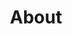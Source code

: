 ---
title: "About"
layout: "about"
draft: false

# who_we_are
who_we_are:
  enable: true
  subtitle: "Who We Are"
  title: "We're like you"
  description: "Life is better with pets, and we know for sure because like you, we enjoy every moment with them and can understand your worry for your loved one well being. After years of working for commercial airlines we quit our job to pursue our passion, we have the know-how and will do the necessary to guarantee a stress-free experience, even, as you can see, the hard office work!  &#128521;"

  image: "images/about/01.jpg"

# what_we_do
what_we_do:
  enable: true
  subtitle: "Carefully and with &#128150;"
  title: "What We Do"
  block:
  - title: "Export <span style='font-size:50px;'>&#127758;</span>"
    content: "No matter your pet's destination, we'll ensure it arrives safely and comfortably. We carry out veterinary and customs procedures and coordinate with the selected airline"

  - title: "Import <span style='font-size:50px;'>&#128747;</span>"
    content: "We do the whole process of releasing your pet from customs, permits, taxes, and formalities."
    
  - title: "Veterinary services <span style='font-size:50px;'>&#127973;</span>"
    content: "We provide all the veterinary services required by the country of destination: microchips, deworming and vaccinations, blood tests, and veterinary certificates."
    
  - title: "Pick and delivery <span style='font-size:50px;'>&#128656;</span>"
    content: "We pick them up at your home to deliver them to the airline. After the pet has reached its destination, we take them home once the import procedure is done."

  - title: "Sale of crates and accessories <span style='font-size:50px;'>&#128008;</span>"
    content: "We provide crates of all sizes and travel accessories such as food plates and water bottles. Our crates fully comply with all the airline regulations."

  - title: "Pets hotel <span style='font-size:50px;'>&#128021;</span>"
    content: "If you need us to take care of your pet before the trip or when arriving in the country, we offer a broad and safe lodging service with all the care they need."

# our_mission
our_mission:
  enable: true
  subtitle: "OUR MISSION"
  title: "Vision And Mission Of Our Company"
  description: "It's simple: we will stop at nothing to ensure you're together again and we keep doing it again and again."

  image: "images/about/02.jpg"

# about_video
about_video:
  enable: false
  subtitle: "A Short Video"
  title: "You Take Care Of The Payments, We Take Care Of The Rest."
  description: "Protect your design vision and leave nothing up to interpretation with interaction recipes. Quickly share and access all your team members interactions by using libraries, ensuring consistcy throughout the."
  video_url: "https://www.youtube.com/embed/dyZcRRWiuuw"
  video_thumbnail: "images/about/video-popup-2.jpg"


# brands
brands_carousel:
  enable: true
  subtitle: "Our Clients"
  title: "Trusted by pets who know best"
  section: "/" # brand images comming form _index.md


# our team
our_team:
  enable: false
  subtitle: "Our members"
  title: "The People Behind"
  description: "We were freelance designers and developers, constantly finding <br> ourselves deep in vague feedback. This made every client and team"
  team:
  - name: "Valentin Staykov"
    image: "images/about/team/01.jpg"
    designation: "Operations"
  - name: "Bukiakta Bansalo"
    image: "images/about/team/02.jpg"
    designation: "Product"
  - name: "Ortrin Okaster"
    image: "images/about/team/03.jpg"
    designation: "Engineering"


# our office
our_office:
  enable: false
  subtitle: "Our Offices"
  title: "Made with Love Of around the world With Many Offices"
  description: "We were freelance designers and developers, constantly finding <br> ourselves deep in vague feedback. This made every client and team"
  office_locations:
  - city: "NewYork, USA"
    country_flag: "images/about/flags/us.png"
    address_line_one: "219 Bald Hill Drive"
    address_line_two: "Oakland Gardens, NY 11364"
  - city: "Australia, Perth"
    country_flag: "images/about/flags/au.png"
    address_line_one: "Flat 23 80 Anthony Circlet"
    address_line_two: "Port Guiseppe, TAS 2691"
  - city: "Berlin, Germany"
    country_flag: "images/about/flags/germany.png"
    address_line_one: "Jl Raya Dewi Sartika Ged"
    address_line_two: "Harapan Masa, Br Germeny"
  - city: "China, Wohan"
    country_flag: "images/about/flags/china.png"
    address_line_one: "1hao Wen Ti Huo Dong"
    address_line_two: "Zhong Xin 1ceng Jian Xing"

---